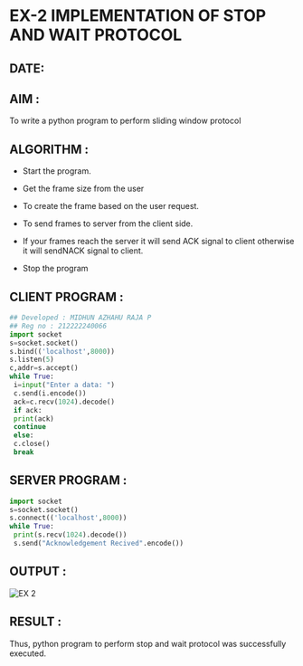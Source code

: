 # EX-2 IMPLEMENTATION OF STOP AND WAIT PROTOCOL

## DATE: 

## AIM :
To write a python program to perform sliding window protocol


## ALGORITHM : 
- Start the program.
- Get the frame size from the user
- To create the frame based on the user request.
- To send frames to server from the client side.
- If your frames reach the server it will send ACK signal to client otherwise it will sendNACK signal to client.

- Stop the program

## CLIENT PROGRAM :
```PYTHON 3 
## Developed : MIDHUN AZHAHU RAJA P
## Reg no : 212222240066
import socket
s=socket.socket()
s.bind(('localhost',8000))
s.listen(5)
c,addr=s.accept()
while True:
 i=input("Enter a data: ")
 c.send(i.encode())
 ack=c.recv(1024).decode()
 if ack:
 print(ack)
 continue
 else:
 c.close()
 break
```
## SERVER PROGRAM :
```PYTHON 3
import socket
s=socket.socket()
s.connect(('localhost',8000))
while True:
 print(s.recv(1024).decode())
 s.send("Acknowledgement Recived".encode())
```


## OUTPUT :

![EX 2](https://github.com/MidhunArPrabhu/EX-2/assets/118054670/8c4a6091-7911-46ab-be85-d22341fb14b1)


## RESULT :

Thus, python program to perform stop and wait protocol was successfully executed.



